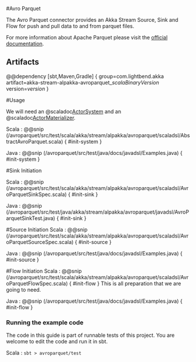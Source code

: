 #Avro Parquet

The Avro Parquet connector provides an Akka Stream Source, Sink and Flow for push and pull data to and from parquet files.

For more information about Apache Parquet please visit the [official documentation](https://parquet.apache.org/documentation/latest/).

## Artifacts

@@dependency [sbt,Maven,Gradle] {
  group=com.lightbend.akka
  artifact=akka-stream-alpakka-avroparquet_$scalaBinaryVersion$
  version=$version$
}

#Usage

We will need an @scaladoc[ActorSystem](akka.actor.ActorSystem) and an @scaladoc[ActorMaterializer](akka.stream.ActorMaterializer).

Scala
: @@snip (/avroparquet/src/test/scala/akka/stream/alpakka/avroparquet/scaladsl/AbstractAvroParquet.scala) { #init-system }

Java
: @@snip (/avroparquet/src/test/java/docs/javadsl/Examples.java) { #init-system }

#Sink Initiation

Scala
: @@snip (/avroparquet/src/test/scala/akka/stream/alpakka/avroparquet/scaladsl/AvroParquetSinkSpec.scala) { #init-sink }

Java
: @@snip (/avroparquet/src/test/java/akka/stream/alpakka/avroparquet/javadsl/AvroParquetSinkTest.java) { #init-sink }

#Source Initiation
Scala
: @@snip (/avroparquet/src/test/scala/akka/stream/alpakka/avroparquet/scaladsl/AvroParquetSourceSpec.scala) { #init-source }

Java
: @@snip (/avroparquet/src/test/java/docs/javadsl/Examples.java) { #init-source }

#Flow Initiation
Scala
: @@snip (/avroparquet/src/test/scala/akka/stream/alpakka/avroparquet/scaladsl/AvroParquetFlowSpec.scala) { #init-flow }
This is all preparation that we are going to need.

Java
: @@snip (/avroparquet/src/test/java/docs/javadsl/Examples.java) { #init-flow }

### Running the example code

The code in this guide is part of runnable tests of this project. You are welcome to edit the code and run it in sbt.

Scala
:   ```
    sbt
    > avroparquet/test
    ```